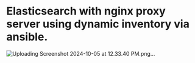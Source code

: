 # Elasticsearch with nginx proxy server using dynamic inventory via ansible.

![Uploading Screenshot 2024-10-05 at 12.33.40 PM.png…]()
